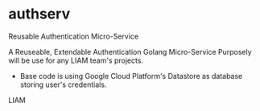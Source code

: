 # authserv
Reusable Authentication Micro-Service

A Reuseable, Extendable Authentication Golang Micro-Service
Purposely will be use for any LIAM team's projects.

* Base code is using Google Cloud Platform's Datastore as database storing user's credentials.

LIAM
